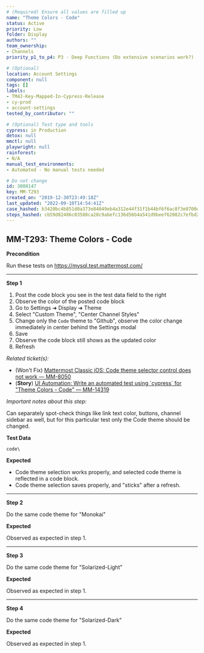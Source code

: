 ```yaml
---
# (Required) Ensure all values are filled up
name: "Theme Colors - Code"
status: Active
priority: Low
folder: Display
authors: ""
team_ownership:
- Channels
priority_p1_to_p4: P3 - Deep Functions (Do extensive scenarios work?)

# (Optional)
location: Account Settings
component: null
tags: []
labels:
- TM4J-Key-Mapped-In-Cypress-Release
- cy-prod
- account-settings
tested_by_contributor: ""

# (Optional) Test type and tools
cypress: in Production
detox: null
mmctl: null
playwright: null
rainforest:
- N/A
manual_test_environments:
- Automated - No manual tests needed

# Do not change
id: 3808147
key: MM-T293
created_on: "2019-12-30T23:49:18Z"
last_updated: "2022-09-10T14:54:41Z"
case_hashed: b3420bc4b851d0a373e84049eb4a312e44f31f1b44bf6f6ac8f3e8700da1f49c66d70959d3f27a12add273496ddb70ba
steps_hashed: cb59d82486c03588ca28c9abefc136d56b4a541d9beef62082c7efbd254aa74235cd2929def79d140501f861b7e77154
---
```


<!-- (Auto-generated) Based on frontmatter's "key" and "name" -->

## MM-T293: Theme Colors - Code

**Precondition**

Run these tests on <https://mysql.test.mattermost.com/>

---

**Step 1**

1. Post the code block you see in the test data field to the right
2. Observe the color of the posted code block
3. Go to Settings ➜ Display ➜ Theme
4. Select "Custom Theme", "Center Channel Styles"
5. Change only the `Code` theme to "Github", observe the color change immediately in center behind the Settings modal
6. Save
7. Observe the code block still shows as the updated color
8. Refresh

_Related ticket(s):_

- (Won't Fix) [Mattermost Classic iOS: Code theme selector control does not work — MM-8050](https://mattermost.atlassian.net/browse/MM-8050)
- (**Story**) [UI Automation: Write an automated test using \`cypress\` for "Theme Colors - Code" — MM-14319](https://mattermost.atlassian.net/browse/MM-14319)

_Important notes about this step:_

Can separately spot-check things like link text color, buttons, channel sidebar as well, but for this particular test only the Code theme should be changed.

**Test Data**

```
code\
```

**Expected**

- Code theme selection works properly, and selected code theme is reflected in a code block.
- Code theme selection saves properly, and "sticks" after a refresh.

---

**Step 2**

Do the same code theme for "Monokai"

**Expected**

Observed as expected in step 1.

---

**Step 3**

Do the same code theme for "Solarized-Light"

**Expected**

Observed as expected in step 1.

---

**Step 4**

Do the same code theme for "Solarized-Dark"

**Expected**

Observed as expected in step 1.
